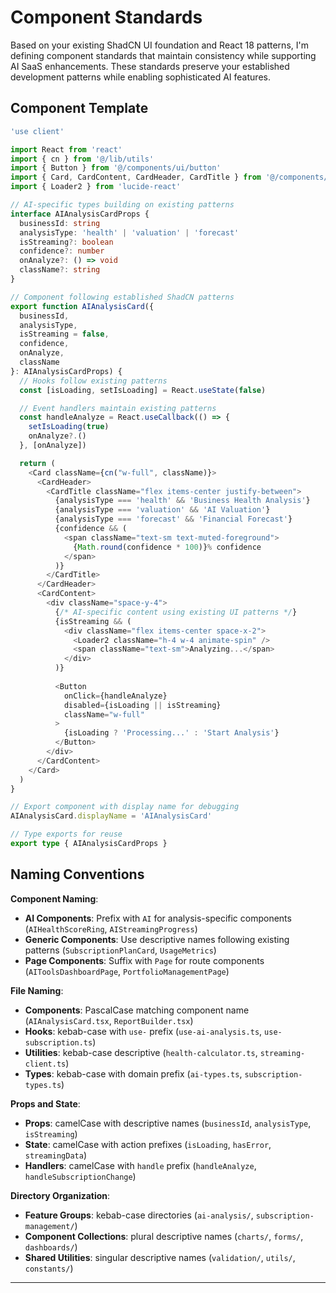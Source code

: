 # Component Standards

Based on your existing ShadCN UI foundation and React 18 patterns, I'm defining component standards that maintain consistency while supporting AI SaaS enhancements. These standards preserve your established development patterns while enabling sophisticated AI features.

## Component Template

```typescript
'use client'

import React from 'react'
import { cn } from '@/lib/utils'
import { Button } from '@/components/ui/button'
import { Card, CardContent, CardHeader, CardTitle } from '@/components/ui/card'
import { Loader2 } from 'lucide-react'

// AI-specific types building on existing patterns
interface AIAnalysisCardProps {
  businessId: string
  analysisType: 'health' | 'valuation' | 'forecast'
  isStreaming?: boolean
  confidence?: number
  onAnalyze?: () => void
  className?: string
}

// Component following established ShadCN patterns
export function AIAnalysisCard({ 
  businessId, 
  analysisType, 
  isStreaming = false,
  confidence,
  onAnalyze,
  className 
}: AIAnalysisCardProps) {
  // Hooks follow existing patterns
  const [isLoading, setIsLoading] = React.useState(false)

  // Event handlers maintain existing patterns
  const handleAnalyze = React.useCallback(() => {
    setIsLoading(true)
    onAnalyze?.()
  }, [onAnalyze])

  return (
    <Card className={cn("w-full", className)}>
      <CardHeader>
        <CardTitle className="flex items-center justify-between">
          {analysisType === 'health' && 'Business Health Analysis'}
          {analysisType === 'valuation' && 'AI Valuation'}
          {analysisType === 'forecast' && 'Financial Forecast'}
          {confidence && (
            <span className="text-sm text-muted-foreground">
              {Math.round(confidence * 100)}% confidence
            </span>
          )}
        </CardTitle>
      </CardHeader>
      <CardContent>
        <div className="space-y-4">
          {/* AI-specific content using existing UI patterns */}
          {isStreaming && (
            <div className="flex items-center space-x-2">
              <Loader2 className="h-4 w-4 animate-spin" />
              <span className="text-sm">Analyzing...</span>
            </div>
          )}
          
          <Button 
            onClick={handleAnalyze}
            disabled={isLoading || isStreaming}
            className="w-full"
          >
            {isLoading ? 'Processing...' : 'Start Analysis'}
          </Button>
        </div>
      </CardContent>
    </Card>
  )
}

// Export component with display name for debugging
AIAnalysisCard.displayName = 'AIAnalysisCard'

// Type exports for reuse
export type { AIAnalysisCardProps }
```

## Naming Conventions

**Component Naming**: 
- **AI Components**: Prefix with `AI` for analysis-specific components (`AIHealthScoreRing`, `AIStreamingProgress`)
- **Generic Components**: Use descriptive names following existing patterns (`SubscriptionPlanCard`, `UsageMetrics`)
- **Page Components**: Suffix with `Page` for route components (`AIToolsDashboardPage`, `PortfolioManagementPage`)

**File Naming**:
- **Components**: PascalCase matching component name (`AIAnalysisCard.tsx`, `ReportBuilder.tsx`)
- **Hooks**: kebab-case with `use-` prefix (`use-ai-analysis.ts`, `use-subscription.ts`)
- **Utilities**: kebab-case descriptive (`health-calculator.ts`, `streaming-client.ts`)
- **Types**: kebab-case with domain prefix (`ai-types.ts`, `subscription-types.ts`)

**Props and State**:
- **Props**: camelCase with descriptive names (`businessId`, `analysisType`, `isStreaming`)
- **State**: camelCase with action prefixes (`isLoading`, `hasError`, `streamingData`)
- **Handlers**: camelCase with `handle` prefix (`handleAnalyze`, `handleSubscriptionChange`)

**Directory Organization**:
- **Feature Groups**: kebab-case directories (`ai-analysis/`, `subscription-management/`)
- **Component Collections**: plural descriptive names (`charts/`, `forms/`, `dashboards/`)
- **Shared Utilities**: singular descriptive names (`validation/`, `utils/`, `constants/`)

---
